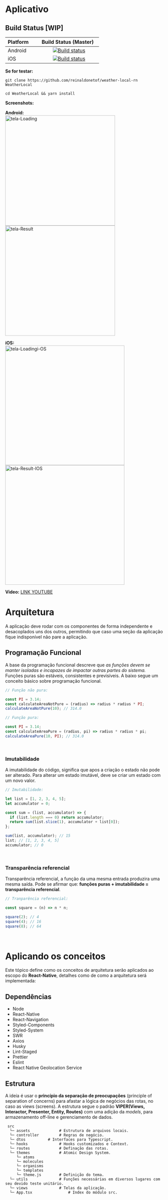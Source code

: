# Aplicativo

  ## Build Status [WIP]

| Platform      | Build Status (Master)  |
| ------------- |:-------------:|
| Android       | [![Build status](https://build.appcenter.ms/v0.1/apps/778ebf27-278b-4dbc-824c-027276c2bb91/branches/main/badge)](https://appcenter.ms)|
| iOS           | [![Build status](https://build.appcenter.ms/v0.1/apps/b4635d34-40d9-4ff3-b567-a47b92e62717/branches/main/badge)](https://appcenter.ms)|

**Se for testar:**

```
git clone https://github.com/reinaldonetof/weather-local-rn WeatherLocal
```
```
cd WeatherLocal && yarn install
```



**Screenshots:**
<br/>

**Android:**
<br/>
<a href="https://ibb.co/bJmvdzW"><img src="https://i.ibb.co/cL38TDg/tela-Loading.jpg" alt="tela-Loading" border="0" height="350" ></a>
<a href="https://ibb.co/nbrcgys"><img src="https://i.ibb.co/XbXs2PZ/tela-Result.jpg" alt="tela-Result" border="0"  height="350"></a>

**iOS:**
<br/>
<a href="https://ibb.co/Pw1KpRx"><img src="https://i.ibb.co/V2MRydV/tela-Loadingi-OS.jpg" alt="tela-Loadingi-OS" border="0" height="380"></a>
<a href="https://ibb.co/bdNqH8x"><img src="https://i.ibb.co/GPCBsbX/tela-Result-IOS.jpg" alt="tela-Result-IOS" border="0" height="380"></a>

**Video:** [LINK YOUTUBE](https://www.youtube.com/watch?v=cvTBzU686OY&ab_channel=ReinaldoNeto)


# Arquitetura

A aplicação deve rodar com os componentes de forma independente e desacoplados uns dos outros, permitindo que caso uma seção da aplicação fique indisponível não pare a aplicação.

## Programação Funcional

A base da programação funcional descreve que *as funções devem se manter isoladas e incapazes de impactar outras partes do sistema.* Funções puras são estáveis, consistentes e previsíveis. A baixo segue um conceito básico sobre programação funcional.<br />

```javascript
// Função não pura:

const PI = 3.14;
const calculateAreaNotPure = (radius) => radius * radius * PI;
calculateAreaNotPure(10); // 314.0
```

```javascript
// Função pura:

const PI = 3.14;
const calculateAreaPure = (radius, pi) => radius * radius * pi;
calculateAreaPure(10, PI); // 314.0
```

<br />

### Imutabilidade

A imutabilidade do código, significa que apos a criação o estado não pode ser alterado. Para alterar um estado imutável, deve se criar um estado com um novo valor.<br />

```javascript
// Imutabilidade:

let list = [1, 2, 3, 4, 5];
let accumulator = 0;

const sum = (list, accumulator) => {
  if (list.length === 0) return accumulator;
  return sum(list.slice(1), accumulator + list[0]);
};

sum(list, accumulator); // 15
list; // [1, 2, 3, 4, 5]
accumulator; // 0
```

<br />

### Transparência referencial

Transparência referencial, a função da uma mesma entrada produzira uma mesma saída. Pode se afirmar que: **funções puras + imutabilidade  = transparência referencial**.<br />

```javascript
// Tranparência referencial:

const square = (n) => n * n;

square(2); // 4
square(4); // 16
square(8); // 64
```

<br />

# Aplicando os conceitos

Este tópico define como os conceitos de arquitetura serão aplicados ao escopo do **React-Native**, detalhes como de como a arquitetura será implementada:

## Dependências

- Node
- React-Native
- React-Navigation
- Styled-Components
- Styled-System
- SWR
- Axios
- Husky
- Lint-Staged
- Prettier
- Eslint
- React Native Geolocation Service

## Estrutura

A ideia é usar o **princípio da separação de preocupações** (principle of separation of concerns) para afastar a lógica de negócios das rotas, no caso as views (screens). A estrutura segue o padrão **VIPER(Views, Interactor, Presenter, Entity, Routes)** com uma adição da *models*, para armazenamento off-line e gerenciamento de dados.

```
 src
  └─ assets				# Estrutura de arquivos locais.
  └─ controller			# Regras de negócio.
  └─ dtos          # Interfaces para Typescript.
  └─ hooks				# Hooks customizados e Context.
  └─ routes				# Definação das rotas.
  └─ themes				# Atomic Design System.
  	 └─ atoms
  	 └─ molecules
  	 └─ organisms
  	 └─ templates
  	 └─ theme.js	    # Definição do tema.
  └─ utils				# Funções necessárias em diversos lugares com seu devido teste unitário.
  └─ views				# Telas da aplicação.
  └─ App.tsx			    # Index do módulo src.
```

<br />
